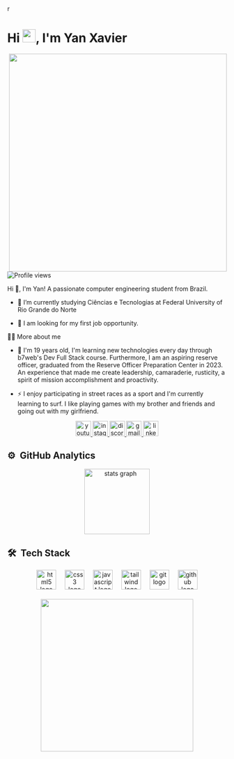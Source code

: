 r




<h1 align="left">Hi <img src="https://raw.githubusercontent.com/kaueMarques/kaueMarques/master/hi.gif" height="30px">, I'm Yan Xavier</h1>
<img align="right" height="500em" src="https://raw.githubusercontent.com/gist/yanxxavier/d1a12385f7c0b74676d6a83658adaa77/raw/6211b61f6c60cb37d9b1435f0710e1850277e432/gitCard.svg"/>
<p align="left"> <img src="https://komarev.com/ghpvc/?username=yanxxavier&color=yellow" alt="Profile views" /> </p>


<p>
  Hi 👋, I'm Yan! A passionate computer engineering student from Brazil.

  - 🌱 I’m currently studying Ciências e Tecnologias at Federal University of Rio Grande do Norte 

  - 🔭 I am looking for my first job opportunity. 
</p>



 
</div>

  <summary>👨‍💻 More about me</summary>

  - 💬 I'm 19 years old, I'm learning new technologies every day through b7web's Dev Full Stack course. Furthermore, I am an aspiring reserve officer, graduated from the Reserve Officer Preparation Center in 2023. An experience that made me create leadership, camaraderie, rusticity, a spirit of mission accomplishment and proactivity.

  - ⚡ I enjoy participating in street races as a sport and I'm currently learning to surf. I like playing games with my brother and friends and going out with my girlfriend.




<div align="center">
  <a href="https://www.youtube.com/channel/UCDc1tYA3J9LtnGiJc5TKFTg" target="_blank">
    <img src="https://img.shields.io/static/v1?message=Youtube&logo=youtube&label=&color=FF0000&logoColor=white&labelColor=&style=for-the-badge" height="35" alt="youtube logo"  />
  </a>
  <a href="https://www.instagram.com/yanxxavier/" target="_blank">
    <img src="https://img.shields.io/static/v1?message=Instagram&logo=instagram&label=&color=E4405F&logoColor=white&labelColor=&style=for-the-badge" height="35" alt="instagram logo"  />
  </a>
  <a href="Discordapp.com/users/880974256144515073" target="_blank">
    <img src="https://img.shields.io/static/v1?message=Discord&logo=discord&label=&color=7289DA&logoColor=white&labelColor=&style=for-the-badge" height="35" alt="discord logo"  />
  </a>
  <a href="https://is.gd/yanxxaviermail" target="_blank">
    <img src="https://img.shields.io/static/v1?message=Gmail&logo=gmail&label=&color=D14836&logoColor=white&labelColor=&style=for-the-badge" height="35" alt="gmail logo"  />
  </a>
  <a href="https://www.linkedin.com/in/yan-xavier-2289092b6/" target="_blank">
    <img src="https://img.shields.io/static/v1?message=LinkedIn&logo=linkedin&label=&color=0077B5&logoColor=white&labelColor=&style=for-the-badge" height="35" alt="linkedin logo"  />
  </a>
</div>


## ⚙️ &nbsp;GitHub Analytics
<div align="center">
  <img align="center" src="https://github-readme-stats.vercel.app/api?username=yanxxavier&hide_title=false&hide_rank=false&show_icons=true&include_all_commits=true&count_private=true&disable_animations=false&theme=dark&locale=en&hide_border=false" height="150" alt="stats graph"/>

</div>

###

## 🛠 &nbsp;Tech Stack





<div align="center">
  <img align="center" src="https://cdn.jsdelivr.net/gh/devicons/devicon/icons/html5/html5-original.svg" height="45" alt="html5 logo"  />
  <img width="12" />
  <img align="center" src="https://cdn.jsdelivr.net/gh/devicons/devicon/icons/css3/css3-original.svg" height="45" alt="css3 logo"  />
  <img width="12" />
  <img align="center" src="https://cdn.jsdelivr.net/gh/devicons/devicon/icons/javascript/javascript-original.svg" height="45" alt="javascript logo"  />
  <img width="12" />
  <img align="center" src="https://cdn.jsdelivr.net/gh/devicons/devicon/icons/tailwindcss/tailwindcss-original.svg" height="45" alt="tailwind logo"  />
  <img width="12" />
  <img align="center" src="https://cdn.jsdelivr.net/gh/devicons/devicon/icons/git/git-original.svg" height="45" alt="git logo"  />
  <img width="12" />
  <img align="center" src="https://cdn.jsdelivr.net/gh/devicons/devicon/icons/github/github-original.svg" height="45" alt="github logo"  />
</div>


###






<p align="center">
 <img align="center" height="350" src="https://giffiles.alphacoders.com/200/200668.gif"  />
</p>


